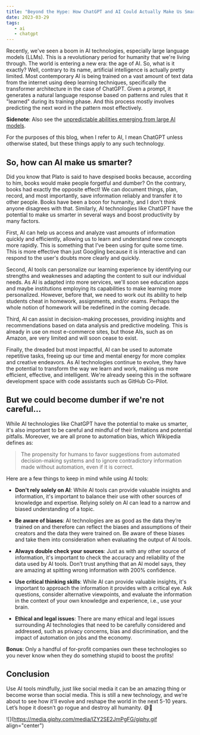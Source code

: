 ```yaml
---
title: "Beyond the Hype: How ChatGPT and AI Could Actually Make Us Smarter"
date: 2023-03-29
tags: 
   - ai
   - chatgpt
---
```


Recently, we've seen a boom in AI technologies, especially large language models (LLMs). This is a revolutionary period for humanity that we're living through. The world is entering a new era: the age of AI. So, what is it exactly? Well, contrary to its name, artificial intelligence is actually pretty limited. Most contemporary AI is being trained on a vast amount of text data from the internet using deep learning techniques, specifically the transformer architecture in the case of ChatGPT. Given a prompt, it generates a natural language response based on patterns and rules that it "learned" during its training phase. And this process mostly involves predicting the next word in the pattern most effectively.

**Sidenote**: Also see the [unpredictable abilities emerging from large AI models](https://www.quantamagazine.org/the-unpredictable-abilities-emerging-from-large-ai-models-20230316/).

For the purposes of this blog, when I refer to AI, I mean ChatGPT unless otherwise stated, but these things apply to any such technology.

## So, how can AI make us smarter?

Did you know that Plato is said to have despised books because, according to him, books would make people forgetful and dumber? On the contrary, books had exactly the opposite effect! We can document things, plan, record, and most importantly, save information reliably and transfer it to other people. Books have been a boon for humanity, and I don't think anyone disagrees with that. Similarly, AI technologies like ChatGPT have the potential to make us smarter in several ways and boost productivity by many factors.

First, AI can help us access and analyze vast amounts of information quickly and efficiently, allowing us to learn and understand new concepts more rapidly. This is something that I've been using for quite some time. This is more effective than just Googling because it is interactive and can respond to the user's doubts more clearly and quickly.

Second, AI tools can personalize our learning experience by identifying our strengths and weaknesses and adapting the content to suit our individual needs. As AI is adapted into more services, we'll soon see education apps and maybe institutions employing its capabilities to make learning more personalized. However, before that, we need to work out its ability to help students cheat in homework, assignments, and/or exams. Perhaps the whole notion of homework will be redefined in the coming decade.

Third, AI can assist in decision-making processes, providing insights and recommendations based on data analysis and predictive modeling. This is already in use on most e-commerce sites, but those AIs, such as on Amazon, are very limited and will soon cease to exist.

Finally, the dreaded but most impactful, AI can be used to automate repetitive tasks, freeing up our time and mental energy for more complex and creative endeavors. As AI technologies continue to evolve, they have the potential to transform the way we learn and work, making us more efficient, effective, and intelligent. We're already seeing this in the software development space with code assistants such as GitHub Co-Pilot.

## But we could become dumber if we're not careful...

While AI technologies like ChatGPT have the potential to make us smarter, it's also important to be careful and mindful of their limitations and potential pitfalls. Moreover, we are all prone to automation bias, which Wikipedia defines as:

> The propensity for humans to favor suggestions from automated decision-making systems and to ignore contradictory information made without automation, even if it is correct.

Here are a few things to keep in mind while using AI tools:

* **Don't rely solely on AI**: While AI tools can provide valuable insights and information, it's important to balance their use with other sources of knowledge and expertise. Relying solely on AI can lead to a narrow and biased understanding of a topic.
    
* **Be aware of biases**: AI technologies are as good as the data they’re trained on and therefore can reflect the biases and assumptions of their creators and the data they were trained on. Be aware of these biases and take them into consideration when evaluating the output of AI tools.
    
* **Always double check your sources**: Just as with any other source of information, it's important to check the accuracy and reliability of the data used by AI tools. Don’t trust anything that an AI model says, they are amazing at spitting wrong information with 200% confidence.
    
* **Use critical thinking skills**: While AI can provide valuable insights, it's important to approach the information it provides with a critical eye. Ask questions, consider alternative viewpoints, and evaluate the information in the context of your own knowledge and experience, i.e., use your brain.
    
* **Ethical and legal issues**: There are many ethical and legal issues surrounding AI technologies that need to be carefully considered and addressed, such as privacy concerns, bias and discrimination, and the impact of automation on jobs and the economy.
    

**Bonus**: Only a handful of for-profit companies own these technologies so you never know when they do something stupid to boost the profits!

## Conclusion

Use AI tools mindfully, just like social media it can be an amazing thing or become worse than social media. This is still a new technology, and we’re about to see how it’ll evolve and reshape the world in the next 5-10 years. Let’s hope it doesn’t go rogue and destroy all humanity. 😅🤞

![](https://media.giphy.com/media/IZY2SE2JmPgFG/giphy.gif align="center")